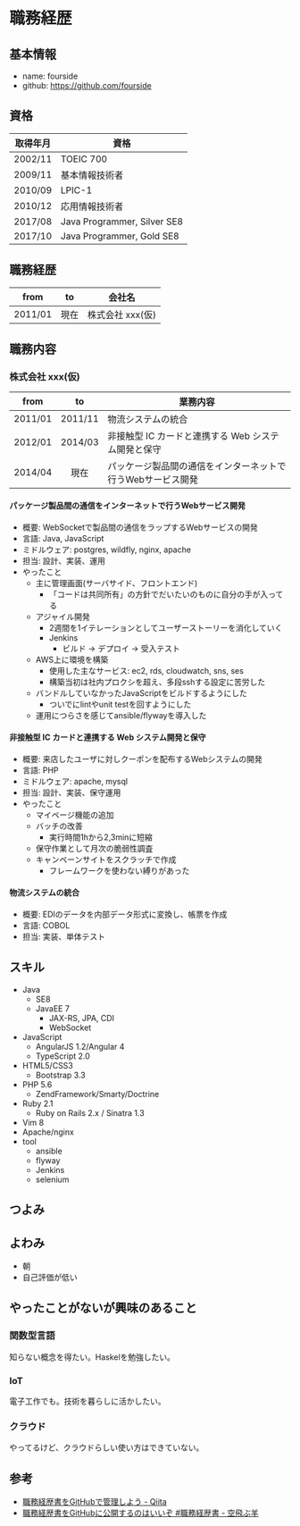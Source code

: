 # 職務経歴

## 基本情報

- name: fourside
- github: https://github.com/fourside

## 資格

| 取得年月 | 資格                        |
| :------: |-----------------------------|
| 2002/11  | TOEIC 700                   |
| 2009/11  | 基本情報技術者              |
| 2010/09  | LPIC-1                      |
| 2010/12  | 応用情報技術者              |
| 2017/08  | Java Programmer, Silver SE8 |
| 2017/10  | Java Programmer, Gold SE8   |

## 職務経歴

| from     | to        | 会社名           |
|:--------:|:---------:|------------------|
| 2011/01  | 現在      | 株式会社 xxx(仮) |

## 職務内容

### 株式会社 xxx(仮)

| from     | to        | 業務内容 |
|:--------:|:---------:|----------|
| 2011/01  | 2011/11   | 物流システムの統合 |
| 2012/01  | 2014/03   | 非接触型 IC カードと連携する Web システム開発と保守 |
| 2014/04  | 現在      | パッケージ製品間の通信をインターネットで行うWebサービス開発 |

#### パッケージ製品間の通信をインターネットで行うWebサービス開発

- 概要: WebSocketで製品間の通信をラップするWebサービスの開発
- 言語: Java, JavaScript
- ミドルウェア: postgres, wildfly, nginx, apache
- 担当: 設計、実装、運用
- やったこと
    - 主に管理画面(サーバサイド、フロントエンド)
        - 「コードは共同所有」の方針でだいたいのものに自分の手が入ってる
    - アジャイル開発
        - 2週間を1イテレーションとしてユーザーストーリーを消化していく
        - Jenkins
            - ビルド -> デプロイ -> 受入テスト
    - AWS上に環境を構築
        - 使用した主なサービス: ec2, rds, cloudwatch, sns, ses
        - 構築当初は社内プロクシを超え、多段sshする設定に苦労した
    - バンドルしていなかったJavaScriptをビルドするようにした
        - ついでにlintやunit testを回すようにした
    - 運用につらさを感じてansible/flywayを導入した

#### 非接触型 IC カードと連携する Web システム開発と保守

- 概要: 来店したユーザに対しクーポンを配布するWebシステムの開発
- 言語: PHP
- ミドルウェア: apache, mysql
- 担当: 設計、実装、保守運用
- やったこと
    - マイページ機能の追加
    - バッチの改善
        - 実行時間1hから2,3minに短縮
    - 保守作業として月次の脆弱性調査
    - キャンペーンサイトをスクラッチで作成
        - フレームワークを使わない縛りがあった

#### 物流システムの統合

- 概要: EDIのデータを内部データ形式に変換し、帳票を作成
- 言語: COBOL
- 担当: 実装、単体テスト

## スキル
- Java
    - SE8
    - JavaEE 7
        - JAX-RS, JPA, CDI
        - WebSocket
- JavaScript
    - AngularJS 1.2/Angular 4
    - TypeScript 2.0
- HTML5/CSS3
    - Bootstrap 3.3
- PHP 5.6
    - ZendFramework/Smarty/Doctrine
- Ruby 2.1
    - Ruby on Rails 2.x / Sinatra 1.3
- Vim 8
- Apache/nginx
- tool
    - ansible
    - flyway
    - Jenkins
    - selenium

## つよみ

## よわみ
- 朝
- 自己評価が低い

## やったことがないが興味のあること

### 関数型言語
知らない概念を得たい。Haskelを勉強したい。

### IoT
電子工作でも。技術を暮らしに活かしたい。

### クラウド
やってるけど、クラウドらしい使い方はできていない。


## 参考
- [職務経歴書をGitHubで管理しよう - Qiita](https://qiita.com/okoysm/items/abcad0b4aefa585bc50b)
- [職務経歴書をGitHubに公開するのはいいぞ #職務経歴書 - 空飛ぶ羊](http://okoysm.hatenablog.jp/entry/2016/12/19/060000)

